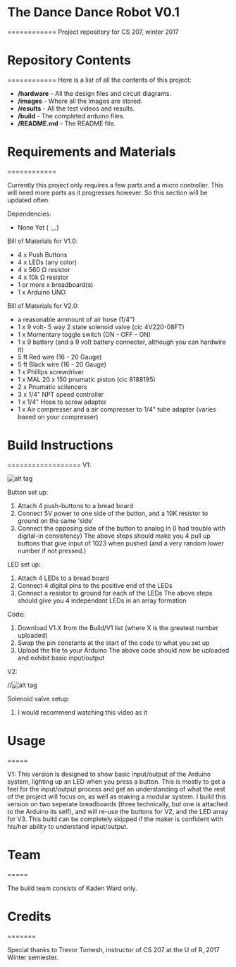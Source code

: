 # The Dance Dance Robot V0.1
============
Project repository for CS 207, winter 2017

# Repository Contents
============
Here is a list of all the contents of this project:

* **/hardware** - All the design files and circuit diagrams.
* **/images** - Where all the images are stored.
* **/results** - All the test videos and results.
* **/build** - The completed arduino files.
* **/README.md** - The README file.

# Requirements and Materials
============

Currently this project only requires a few parts and a micro controller.
This will need more parts as it progresses however.
So this section will be updated often.

Dependencies:
* None Yet  ( ._.)

Bill of Materials for V1.0:
* 4 x Push Buttons
* 4 x LEDs (any color)
* 4 x 560 Ω resistor
* 4 x 10k Ω resistor
* 1 or more x breadboard(s)
* 1 x Arduino UNO

Bill of Materials for V2.0:
* a reasonable ammount of air hose (1/4")
* 1 x 9 volt- 5 way 2 state solenoid valve (cic 4V220-08FT)
* 1 x Momentary toggle switch (ON - OFF - ON)
* 1 x 9 battery (and a 9 volt battery connecter, although you can hardwire it)
* 5 ft Red wire (16 - 20 Gauge)
* 5 ft Black wire (16 - 20 Gauge)
* 1 x Phillips screwdriver 
* 1 x MAL 20 x 150 pnumatic piston (cic 8188195)
* 2 x Pnumatic scilencers
* 3 x 1/4" NPT speed controller
* 1 x 1/4" Hose to screw adapter
* 1 x Air compresser and a air compresser to 1/4" tube adapter (varies based on your compresser)

# Build Instructions
==================
V1:


![alt tag](https://github.com/ward208k/CS207_Project/blob/master/images/V1-0.jpg)

Button set up:

1. Attach 4 push-buttons to a bread board
2. Connect 5V power to one side of the button, and a 10K resistor to ground on the same 'side'
3. Connect the opposing side of the button to analog in (I had trouble with digital-in consistency)
The above steps should make you 4 pull up buttons that give input of 1023 when pushed (and a very
random lower number if not pressed.)

LED set up:

1. Attach 4 LEDs to a bread board
2. Connect 4 digital pins to the positive end of the LEDs
3. Connect a resistor to ground for each of the LEDs
The above steps should give you 4 independant LEDs in an array formation

Code:

1. Download V1.X from the Build/V1 list (where X is the greatest number uploaded)
2. Swap the pin constants at the start of the code to what you set up
3. Upload the file to your Arduino
The above code should now be uploaded and exhibit basic input/output


V2:


//![alt tag](https://github.com/ward208k/CS207_Project/blob/master/images/V2-0.jpg)

Solenoid valve setup:
1. I would recommend watching this video as it
# Usage
=====

V1:
This version is designed to show basic input/output of the Arduino system, lighting up an LED when
you press a button.  This is mostly to get a feel for the input/output process and get an understanding
of what the rest of the project will focus on, as well as making a modular system.  I build this version
on two seperate breadboards (three technically, but one is attached to the Arduino its self), and will 
re-use the buttons for V2, and the LED array for V3.  This build can be completely skipped if the maker
is confident with his/her ability to understand input/output.


# Team
=====

The build team consists of Kaden Ward only.

# Credits
=======

Special thanks to Trevor Tomesh, instructor of CS 207 at the U of R, 2017 Winter semiester.
